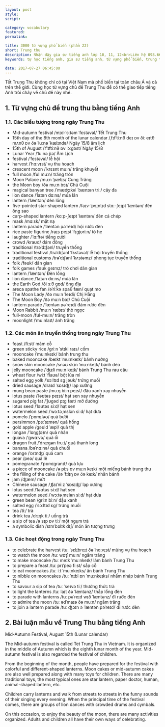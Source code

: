 ```yaml
---
layout: post
style:
script:

category: vocabulary
featured:
permalink:

title: 3000 từ vựng phổ biến (phần 22)
short: Trung thu
description: Nhận dậy gia sư tiếng anh lớp 10, 11, 12<br>Liên hệ 098.66.77.99.3<br>Anh Thịnh
keywords: tự học tiếng anh, gia sư tiếng anh, từ vựng phổ biến, trung thu, vocabulary, mid-autumn

date: 2017-07-27 06:45:00
---
```


Tết Trung Thu không chỉ có tại Việt Nam mà phổ biến tại toàn châu Á và cả trên thế giới. Cùng học từ vựng chủ đề Trung Thu để có thể giao tiếp tiếng Anh trôi chảy về chủ đề này nhé.

## 1. Từ vựng chủ đề trung thu bằng tiếng Anh

### 1.1. Các biểu tượng trong ngày Trung Thu

- Mid-autumn festival /mɪd-ˈɔːtəm ˈfɛstəvəl/ Tết Trung Thu
- 15th day of the 8th month of the lunar calendar /ˌfɪfˈtiːnθ deɪ ɒv ðiː eɪtθ mʌnθ ɒv ðə ˈluːnə ˈkælɪndə/ Ngày 15/8 âm lịch
- 15th of August /ˈfˈɪftiːnθ ɒv ˈɔːgəst/ Ngày 15/8
- Lunar Year /ˈluːnə jɪə/ Âm Lịch
- festival /ˈfɛstəvəl/ lễ hội
- harvest /ˈhɑːvɪst/ vụ thu hoạch
- crescent moon /ˈkrɛsnt muːn/ trăng khuyết
- full moon /fʊl muːn/ trăng tròn
- Moon Palace /muːn ˈpælɪs/ Cung Trăng
- the Moon boy /ðə muːn bɔɪ/ Chú Cuội
- magical banyan tree /ˈmæʤɪkəl ˈbænɪən triː/ cây đa
- lion dance /ˈlaɪən dɑːns/ múa lân
- lantern /ˈlæntən/ đèn lồng
- five-pointed star-shaped lantern /faɪv-ˈpɔɪntɪd stɑː-ʃeɪpt ˈlæntən/ đèn ông sao
- carp-shaped lantern /kɑːp-ʃeɪpt ˈlæntən/ đèn cá chép
- mask /mɑːsk/ mặt nạ
- lantern parade /ˈlæntən pəˈreɪd/ hội rước đèn
- rice paste figurine /raɪs peɪst ˈfɪgjʊriːn/ tò he
- laughter  /ˈlɑːftə/ tiếng cười
- crowd  /kraʊd/ đám đông
- traditional /trəˈdɪʃənl/ truyền thống
- traditional festival /trəˈdɪʃənl ˈfɛstəvəl/ lễ hội truyền thống
- traditional customs /trəˈdɪʃənl ˈkʌstəmz/ phong tục truyền thống
- folk /fəʊk/ dân gian
- folk games /fəʊk geɪmz/ trò chơi dân gian
- lantern /ˈlæntən/ Đèn lồng
- lion dance /ˈlaɪən dɑːns/ múa lân
- the Earth God /ði ɜːθ gɒd/ ông địa 
- areca spathe fan /əˈriːkə spaθ fæn/ quạt mo
- The Moon Lady /ðə muːn ˈleɪdi/ Chị Hằng
- The Moon Boy /ðə muːn bɔɪ/ Chú Cuội
- lantern parade /ˈlæntən pəˈreɪd/ đám rước đèn
- Moon Rabbit /muːn ˈræbɪt/ thỏ ngọc
- full-moon /fʊl-muːn/ trăng tròn
- moonlight /ˈmuːnlaɪt/ ánh trăng

### 1.2. Các món ăn truyền thống trong ngày Trung Thu

- feast /fiːst/ mâm cỗ
- green sticky rice /griːn ˈstɪki raɪs/ cốm
- mooncake /ˈmuːnkeɪk/ bánh trung thu
- baked mooncake /beɪkt ˈmuːnkeɪk/ bánh nướng
- snow skin mooncake /snəʊ skɪn ˈmuːnkeɪk/ bánh dẻo
- jelly mooncake /ˈʤɛli muːn keɪk/ bánh Trung Thu rau câu
- wheat flour /wiːt ˈflaʊə/ bột lúa mì
- salted egg yolk /ˈsɔːltɪd ɛg jəʊk/ trứng muối
- dried sausage /draɪd ˈsɒsɪʤ/ lạp xưởng
- mung bean paste /muːŋ biːn peɪst/ đậu xanh xay nhuyễn
- lotus paste /ˈləʊtəs peɪst/ hạt sen xay nhuyễn
- sugared pig fat /ˈʃʊgəd pɪg fæt/ mỡ đường
- lotus seed /ˈləʊtəs siːd/ hạt sen
- watermelon seed /ˈwɔːtəˌmɛlən siːd/ hạt dưa
- pomelo /ˈpɒmɪləʊ/ quả bưởi
- persimmon /pɜːˈsɪmən/ quả hồng
- gold apple /gəʊld ˈæpl/ quả thị
- longan /ˈlɒŋɡ(ə)n/ quả nhãn
- guava /ˈgwɑːvə/ quả ổi
- dragon fruit /ˈdrægən fruːt/ quả thanh long
- banana /bəˈnɑːnə/ quả chuối
- orange /ˈɒrɪnʤ/ quả cam
- pear /peə/ quả lê
- pomegranate /ˈpɒmɪɡranɪt/ quả lựu
- a piece of mooncake /ə piːs ɒv muːn keɪk/ một miếng bánh trung thu
- the filling of the cake  /ðə ˈfɪlɪŋ ɒv ðə keɪk/ nhân bánh
- jam /ʤæm/ mứt
- Chinese sausage /ˌʧaɪˈniːz ˈsɒsɪʤ/ lạp xưởng
- lotus seed /ˈləʊtəs siːd/ hạt sen
- watermelon seed /ˈwɔːtəˌmɛlən siːd/ hạt dưa
- green bean /griːn biːn/ đậu xanh
- salted egg /ˈsɔːltɪd ɛg/ trứng muối
- tea /tiː/ trà
- drink tea /drɪŋk tiː/ uống trà
- a sip of tea /ə sɪp ɒv tiː/ một ngụm trà
- a symbolic dish /sɪmˈbɒlɪk dɪʃ/ món ăn tượng trưng

### 1.3. Các hoạt động trong ngày Trung Thu

- to celebrate the harvest /tuː ˈsɛlɪbreɪt ðə ˈhɑːvɪst/ mừng vụ thu hoạch
- to watch the moon /tuː wɒʧ muːn/ ngắm trăng
- to make mooncake /tuː meɪk ˈmuːnkeɪk/ làm bánh Trung Thu
- to prepare a feast /tuː prɪˈpeə fiːst/ sắp cỗ
- to eat mooncakes /tuː iːt ˈmuːnkeɪks/ ăn bánh Trung Thu
- to nibble on mooncakes /tuː ˈnɪbl ɒn ˈmuːnkeɪks/ nhấm nháp bánh Trung Thu
- to savour a sip of tea /tuː ˈseɪvə tiː/ thưởng thức trà
- to light the lanterns  /tuː laɪt ðə ˈlæntənz/ thắp lồng đèn
- to parade with lanterns /tuː pəˈreɪd wɪð ˈlæntənz/ đi rước đèn
- to admire the moon /tuː ədˈmaɪə ðə muːn/ ngắm trăng
- to join a lantern parade /tuː ʤɔɪn ə ˈlæntən pəˈreɪd/ đi rước đèn

## 2. Bài luận mẫu về Trung Thu bằng tiếng Anh

Mid-Autumn Festival, August 15th (Lunar calendar)

The Mid-autumn festival is called Tet Trung Thu in Vietnam. It is organized in the middle of Autumn which is the eighth lunar month of the year. Mid-autumn festival is also regarded the festival of children.

From the beginning of the month, people have prepared for the festival with colorful and different-shaped lanterns. Moon cakes or mid-autumn cakes are also well prepared along with many toys for children. There are many traditional toys, the most typical ones are star lantern, paper doctor, human, animal-shaped lantern, etc.

Children carry lanterns and walk from streets to streets in the funny sounds of their singing every evening. When the principal time of the festival comes, there are groups of lion dances with crowded drums and cymbals. 

On this occasion, to enjoy the beauty of the moon, there are many activities organized. Adults and children all have their own ways of celebrating.
